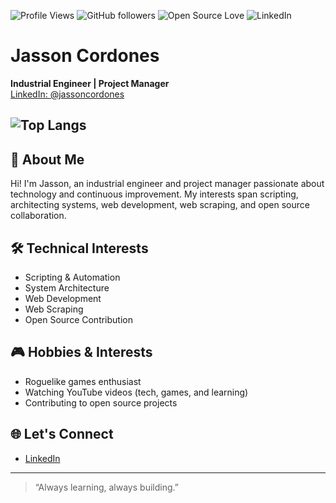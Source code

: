 

![Profile Views](https://komarev.com/ghpvc/?username=JassonCordones&color=0a7ca5)
![GitHub followers](https://img.shields.io/github/followers/JassonCordones?color=4caf50&style=flat-square)
![Open Source Love](https://badges.frapsoft.com/os/v1/open-source.svg?v=103&colorB=795548)
![LinkedIn](https://img.shields.io/badge/LinkedIn-%40jassoncordones-2867B2?logo=linkedin&logoColor=white)


# Jasson Cordones

**Industrial Engineer | Project Manager**  
[LinkedIn: @jassoncordones](https://www.linkedin.com/in/jassoncordones)

![Top Langs](https://github-readme-stats.vercel.app/api/top-langs/?username=jassoncordones&layout=compact)
---

## 👋 About Me

Hi! I'm Jasson, an industrial engineer and project manager passionate about technology and continuous improvement. My interests span scripting, architecting systems, web development, web scraping, and open source collaboration.

## 🛠️ Technical Interests

- Scripting & Automation
- System Architecture
- Web Development
- Web Scraping
- Open Source Contribution

## 🎮 Hobbies & Interests

- Roguelike games enthusiast
- Watching YouTube videos (tech, games, and learning)
- Contributing to open source projects

## 🌐 Let's Connect

- [LinkedIn](https://www.linkedin.com/in/jassoncordones)

---

> “Always learning, always building.”
